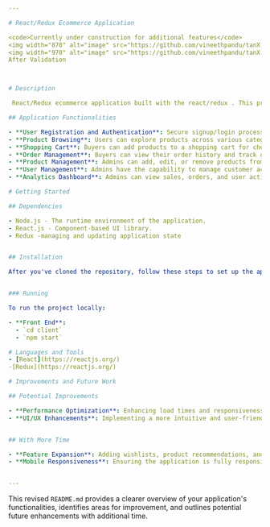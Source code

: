 ```yaml
---

# React/Redux Ecommerce Application

<code>Currently under construction for additional features</code>
<img width="870" alt="image" src="https://github.com/vineethpandu/tanX.fi-Frontend_Ass-20BIT0063-/assets/80325182/38ecc81c-0197-4432-a0a9-67435fd5416e">
<img width="970" alt="image" src="https://github.com/vineethpandu/tanX.fi-Frontend_Ass-20BIT0063-/assets/80325182/f98a60dd-243c-4193-9b39-281cbaf8477a"> </br>
After Validation 



# Description

 React/Redux ecommerce application built with the react/redux . This project is designed to offer a comprehensive online shopping experience for buyers and an efficient management system for admins.

## Application Functionalities

- **User Registration and Authentication**: Secure signup/login processes for buyers and admins.
- **Product Browsing**: Users can explore products across various categories.
- **Shopping Cart**: Buyers can add products to a shopping cart for checkout.
- **Order Management**: Buyers can view their order history and track order status.
- **Product Management**: Admins can add, edit, or remove products from the marketplace.
- **User Management**: Admins have the capability to manage customer accounts.
- **Analytics Dashboard**: Admins can view sales, orders, and user activity analytics.

# Getting Started

## Dependencies

- Node.js - The runtime environment of the application.
- React.js - Component-based UI library.
- Redux -managing and updating application state


## Installation

After you've cloned the repository, follow these steps to set up the application:


### Running

To run the project locally:

- **Front End**:
  - `cd client`
  - `npm start`

# Languages and Tools
- [React](https://reactjs.org/)
-[Redux](https://reactjs.org/)

# Improvements and Future Work

## Potential Improvements

- **Performance Optimization**: Enhancing load times and responsiveness across the platform.
- **UI/UX Enhancements**: Implementing a more intuitive and user-friendly interface design.


## With More Time

- **Feature Expansion**: Adding wishlists, product recommendations, and customer reviews.
- **Mobile Responsiveness**: Ensuring the application is fully responsive on various mobile devices and screen sizes.


---
```


This revised `README.md` provides a clearer overview of your application's functionalities, identifies areas for improvement, and outlines potential future enhancements with additional time.
